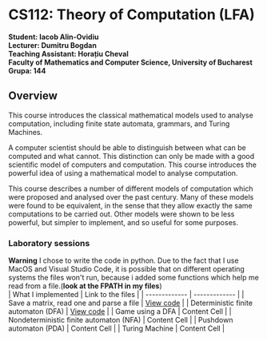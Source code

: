 # CS112: Theory of Computation (LFA)
**Student: Iacob Alin-Ovidiu**  
**Lecturer: Dumitru Bogdan**  
**Teaching Assistant: Horațiu Cheval**  
**Faculty of Mathematics and Computer Science, University of Bucharest**  
**Grupa: 144**  
## Overview 
This course introduces the classical mathematical models used to analyse computation, including finite state automata, grammars, and Turing Machines.

A computer scientist should be able to distinguish between what can be computed and what cannot. This distinction can only be made with a good scientific model of computers and computation. This course introduces the powerful idea of using a mathematical model to analyse computation.

This course describes a number of different models of computation which were proposed and analysed over the past century. Many of these models were found to be equivalent, in the sense that they allow exactly the same computations to be carried out. Other models were shown to be less powerful, but simpler to implement, and so useful for some purposes.  
### Laboratory sessions  
**Warning** I chose to write the code in python. Due to the fact that I use MacOS and Visual Studio Code, it is possible that on different operating systems the files won't run, because i added some functions which help me read from a file.(**look at the FPATH in my files**)  
| What I implemented  | Link to the files |
| ------------- | ------------- |
| Save a matrix, read one and parse a file  | [View code](./Lab.1/) |
| Deterministic finite automaton (DFA) | [View code](./DFA/) |
| Game using a DFA | Content Cell |
| Nondeterministic finite automaton (NFA)  | Content Cell  |
| Pushdown automaton (PDA) | Content Cell |
| Turing Machine | Content Cell |

